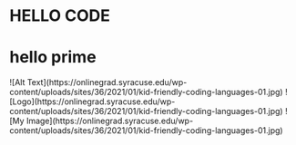 # HELLO CODE

<h1>hello prime</h1>
![Alt Text](https://onlinegrad.syracuse.edu/wp-content/uploads/sites/36/2021/01/kid-friendly-coding-languages-01.jpg)
![Logo](https://onlinegrad.syracuse.edu/wp-content/uploads/sites/36/2021/01/kid-friendly-coding-languages-01.jpg)
![My Image](https://onlinegrad.syracuse.edu/wp-content/uploads/sites/36/2021/01/kid-friendly-coding-languages-01.jpg)
